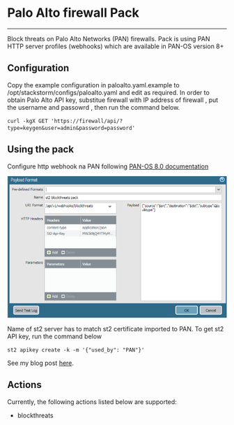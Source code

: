 # Palo Alto firewall Pack
___

Block threats on Palo Alto Networks (PAN) firewalls. Pack is using PAN HTTP server profiles (webhooks) which are available in PAN-OS version 8+
## Configuration

Copy the example configuration in paloalto.yaml.example to /opt/stackstorm/configs/paloalto.yaml and edit as required.
In order to obtain Palo Alto API key, substitue firewall with IP address of firewall , put the username and passowrd , then run the command below.
```
curl -kgX GET 'https://firewall/api/?type=keygen&user=admin&password=password'
```

## Using the pack

Configure http webhook na PAN following  [PAN-OS 8.0 documentation](https://www.paloaltonetworks.com/documentation/80/pan-os/web-interface-help/device/device-server-profiles-http)

![Snapshot of PAN webhook configuration - payload format](https://github.com/IrekRomaniuk/paloalto_blockthreats/blob/master/pan-webhook.PNG)

Name of st2 server has to match st2 certificate imported to PAN. To get st2 API key, run the command below
 ```
st2 apikey create -k -m '{"used_by": "PAN"}'
 ```
See my blog post [here](https://medium.com/@IrekRomaniuk).

## Actions

Currently, the following actions listed below are supported:
- blockthreats

